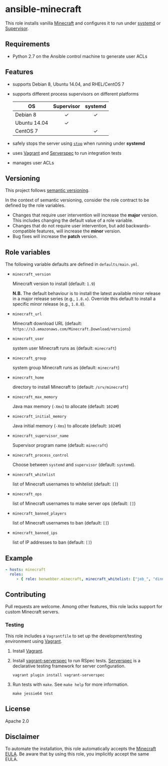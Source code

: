 # ansible-minecraft

This role installs vanilla [Minecraft](https://minecraft.net/) and configures it to run under [systemd](https://wiki.freedesktop.org/www/Software/systemd/) or [Supervisor](http://supervisord.org/).

## Requirements

* Python 2.7 on the Ansible control machine to generate user ACLs

## Features

* supports Debian 8, Ubuntu 14.04, and RHEL/CentOS 7
* supports different process supervisors on different platforms

    | OS           | Supervisor | systemd |
    |--------------|:----------:|:-------:|
    | Debian 8     | ✓          | ✓       |
    | Ubuntu 14.04 | ✓          |         |
    | CentOS 7     |            | ✓       |

* safely stops the server using [`stop`](http://minecraft.gamepedia.com/Commands#stop) when running under **systemd**
* uses [Vagrant](http://vagrantup.com/) and [Serverspec](http://serverspec.org/) to run integration tests
* manages user ACLs

## Versioning

This project follows [semantic versioning](http://semver.org/).

In the context of semantic versioning, consider the role contract to be defined by the role variables.

* Changes that require user intervention will increase the **major** version. This includes changing the default value of a role variable.
* Changes that do not require user intervention, but add backwards-compatible features, will increase the **minor** version.
* Bug fixes will increase the **patch** version.

## Role variables

The following variable defaults are defined in `defaults/main.yml`.

* `minecraft_version`

    Minecraft version to install (default: `1.9`)

    **N.B.** The default behaviour is to install the latest available minor release in a major release series (e.g., `1.8.x`). Override this default to install a specific minor release (e.g., `1.8.8`).

* `minecraft_url`

    Minecraft download URL (default: `https://s3.amazonaws.com/Minecraft.Download/versions`)

* `minecraft_user`

    system user Minecraft runs as (default: `minecraft`)

* `minecraft_group`

    system group Minecraft runs as (default: `minecraft`)

* `minecraft_home`

    directory to install Minecraft to (default: `/srv/minecraft`)

* `minecraft_max_memory`

    Java max memory (`-Xmx`) to allocate (default: `1024M`)

* `minecraft_initial_memory`

    Java initial memory (`-Xms`) to allocate (default: `1024M`)

* `minecraft_supervisor_name`

    Supervisor program name (default: `minecraft`)

* `minecraft_process_control`

    Choose between `systemd` and `supervisor` (default: `systemd`).

* `minecraft_whitelist`

    list of Minecraft usernames to whitelist (default: `[]`)

* `minecraft_ops`

    list of Minecraft usernames to make server ops (default: `[]`)

* `minecraft_banned_players`

    list of Minecraft usernames to ban (default: `[]`)

* `minecraft_banned_ips`

    list of IP addresses to ban (default: `[]`)

## Example

```yaml
- hosts: minecraft
  roles:
     - { role: benwebber.minecraft, minecraft_whitelist: ["jeb_", "dinnerbone"]}
```

## Contributing

Pull requests are welcome. Among other features, this role lacks support for custom Minecraft servers.

### Testing

This role includes a `Vagrantfile` to set up the development/testing environment using [Vagrant](http://vagrantup.com).

1. Install [Vagrant](http://vagrantup.com/).
2. Install [vagrant-serverspec](https://github.com/jvoorhis/vagrant-serverspec) to run RSpec tests. [Serverspec](http://serverspec.org/) is a declarative testing framework for server configuration.

    ```
    vagrant plugin install vagrant-serverspec
    ```

3. Run tests with `make`. See `make help` for more information.

    ```
    make jessie64 test
    ```

## License

Apache 2.0

## Disclaimer

To automate the installation, this role automatically accepts the [Minecraft EULA](https://account.mojang.com/documents/minecraft_eula). Be aware that by using this role, you implicitly accept the same EULA.
